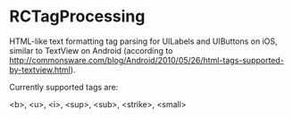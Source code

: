 RCTagProcessing
===============

HTML-like text formatting tag parsing for UILabels and UIButtons on iOS, similar to TextView on Android (according to http://commonsware.com/blog/Android/2010/05/26/html-tags-supported-by-textview.html).


Currently supported tags are:

&lt;b&gt;, &lt;u&gt;, &lt;i&gt;, &lt;sup&gt;, &lt;sub&gt;, &lt;strike&gt;, &lt;small&gt;
